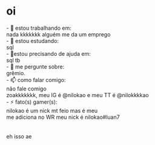 <h1>oi</h1>
- 🔭 estou trabalhando em:<br>
nada kkkkkkk alguém me da um emprego<br>
- 🌱 estou estudando:<br>
sql<br>
- 🤔estou precisando de ajuda em:<br>
sql tb<br>
- 💬 me pergunte sobre:<br> 
grêmio.<br>
- 📫 como falar comigo:<br>
não fale comigo<br>
zoakkkkkkk, meu IG é @nilokao e meu TT é @nilokkkkao<br>
- ⚡ fato(s) gamer(s):<br>
nilokao é um nick mt feio mas é meu<br>
me adiciona no WR meu nick é nilokao#luan7<br>
<br>
<br>
eh isso ae
